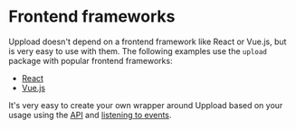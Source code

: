 # Frontend frameworks

Uppload doesn't depend on a frontend framework like React or Vue.js, but is very easy to use with them. The following examples use the `upload` package with popular frontend frameworks:

- [React](https://codesandbox.io/s/ecstatic-lake-9kqgo)
- [Vue.js](https://codesandbox.io/s/uppload-vue-6i393)

It's very easy to create your own wrapper around Uppload based on your usage using the [API](/api) and [listening to events](/listening-to-events).
